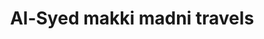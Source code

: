 ---
title: "Al-Syed makki madni travels"
url: /karachi/al-syed-makki-madni-travels/
shop: travel agency
---